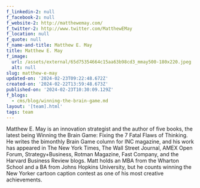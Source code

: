 ```yaml
---
f_linkedin-2: null
f_facebook-2: null
f_website-2: http://matthewemay.com/
f_twitter-2: http://www.twitter.com/MatthewEMay
f_location: null
f_quote: null
f_name-and-title: Matthew E. May
title: Matthew E. May
f_image:
  url: /assets/external/65d75354664c15aa63b98cd3_mmay500-180x220.jpeg
  alt: null
slug: matthew-e-may
updated-on: '2024-02-23T09:22:48.672Z'
created-on: '2024-02-22T13:59:48.673Z'
published-on: '2024-02-23T10:30:09.129Z'
f_blogs:
  - cms/blog/winning-the-brain-game.md
layout: '[team].html'
tags: team
---
```


Matthew E. May is an innovation strategist and the author of five books, the latest being Winning the Brain Game: Fixing the 7 Fatal Flaws of Thinking. He writes the bimonthly Brain Game column for INC magazine, and his work has appeared in The New York Times, The Wall Street Journal, AMEX Open Forum, Strategy+Business, Rotman Magazine, Fast Company, and the Harvard Business Review blogs. Matt holds an MBA from the Wharton School and a BA from Johns Hopkins University, but he counts winning the New Yorker cartoon caption contest as one of his most creative achievements.
